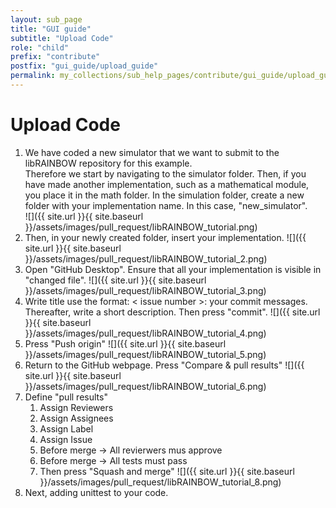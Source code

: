 ```yaml
---
layout: sub_page
title: "GUI guide"
subtitle: "Upload Code"
role: "child"
prefix: "contribute"
postfix: "gui_guide/upload_guide"
permalink: my_collections/sub_help_pages/contribute/gui_guide/upload_guide
---
```

# Upload Code
1. We have coded a new simulator that we want to submit to the libRAINBOW repository for this example.  
Therefore we start by navigating to the simulator folder. Then, if you have made another implementation, such as a mathematical module, you place it in the math folder.
In the simulation folder, create a new folder with your implementation name. In this case, "new_simulator".  
![]({{ site.url }}{{ site.baseurl }}/assets/images/pull_request/libRAINBOW_tutorial.png)
2. Then, in your newly created folder, insert your implementation. 
![]({{ site.url }}{{ site.baseurl }}/assets/images/pull_request/libRAINBOW_tutorial_2.png)
3. Open "GitHub Desktop". Ensure that all your implementation is visible in "changed file". 
![]({{ site.url }}{{ site.baseurl }}/assets/images/pull_request/libRAINBOW_tutorial_3.png)
4. Write title use the format: < issue number >: your commit messages. Thereafter, write a short 
description. Then press "commit".
![]({{ site.url }}{{ site.baseurl }}/assets/images/pull_request/libRAINBOW_tutorial_4.png)
5. Press "Push origin"
![]({{ site.url }}{{ site.baseurl }}/assets/images/pull_request/libRAINBOW_tutorial_5.png)
6. Return to the GitHub webpage. Press "Compare & pull results" 
![]({{ site.url }}{{ site.baseurl }}/assets/images/pull_request/libRAINBOW_tutorial_6.png)
8. Define "pull results"
    1. Assign Reviewers
    2. Assign Assignees
    3. Assign Label
    4. Assign Issue
    5. Before merge -> All revierwers mus approve
    6. Before merge -> All tests must pass 
    7. Then press "Squash and merge" 
![]({{ site.url }}{{ site.baseurl }}/assets/images/pull_request/libRAINBOW_tutorial_8.png)
9. Next, adding unittest to your code.